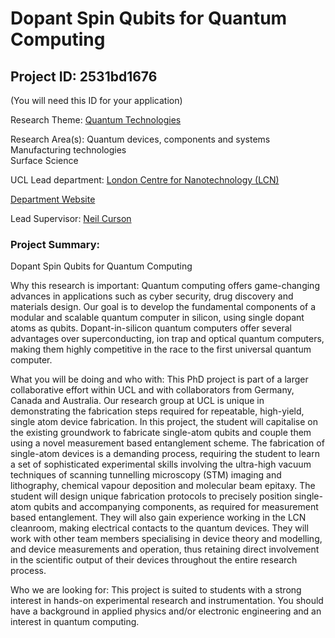 # Dopant Spin Qubits for Quantum Computing

## Project ID: **2531bd1676**
(You will need this ID for your application)

Research Theme: [Quantum Technologies](../themes/quantum-technologies.md)

Research Area(s):
Quantum devices, components and systems<br />Manufacturing technologies<br />Surface Science

UCL Lead department: [London Centre for Nanotechnology (LCN)](../departments/london-centre-for-nanotechnology.md)

[Department Website](https://www.london-nano.com)

Lead Supervisor: [Neil Curson](https://profiles.ucl.ac.uk/2213)

### Project Summary:

Dopant Spin Qubits for Quantum Computing

Why this research is important: Quantum computing offers game-changing advances in applications such as cyber security, drug discovery and materials design. Our goal is to develop the fundamental components of a modular and scalable quantum computer in silicon, using single dopant atoms as qubits. Dopant-in-silicon quantum computers offer several advantages over superconducting, ion trap and optical quantum computers, making them highly competitive in the race to the first universal quantum computer.

What you will be doing and who with: This PhD project is part of a larger collaborative effort within UCL and with collaborators from Germany, Canada and Australia. Our research group at UCL is unique in demonstrating the fabrication steps required for repeatable, high-yield, single atom device fabrication. In this project, the student will capitalise on the existing groundwork to fabricate single-atom qubits and couple them using a novel measurement based entanglement scheme. The fabrication of single-atom devices is a demanding process, requiring the student to learn a set of sophisticated experimental skills involving the ultra-high vacuum techniques of scanning tunnelling microscopy (STM) imaging and lithography, chemical vapour deposition and molecular beam epitaxy. The student will design unique fabrication protocols to precisely position single-atom qubits and accompanying components, as required for measurement based entanglement. They will also gain experience working in the LCN cleanroom, making electrical contacts to the quantum devices. They will work with other team members specialising in device theory and modelling, and device measurements and operation, thus retaining direct involvement in the scientific output of their devices throughout the entire research process.

Who we are looking for: This project is suited to students with a strong interest in hands-on experimental research and instrumentation. You should have a background in applied physics and/or electronic engineering and an interest in quantum computing.
